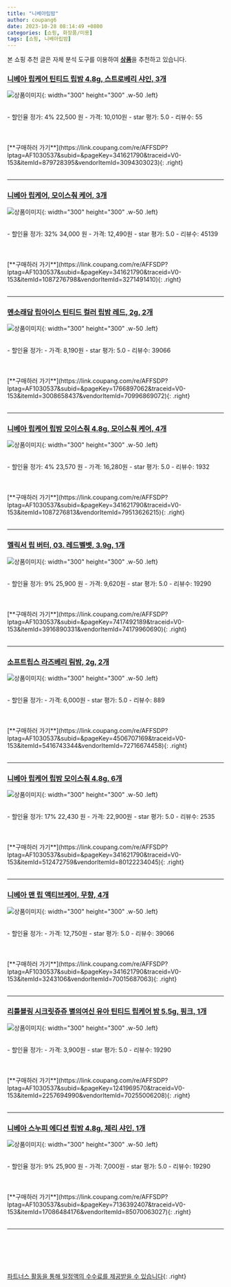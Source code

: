 ```yaml
---
title: "니베아립밤"
author: coupang6
date: 2023-10-28 08:14:49 +0800
categories: [쇼핑, 화장품/미용]
tags: [쇼핑, 니베아립밤]
---
```


본 쇼핑 추천 글은 자체 분석 도구를 이용하여 [**상품**](https://link.coupang.com/a/bao1ui)을 추천하고 있습니다.

### [니베아 립케어 틴티드 립밤 4.8g, 스트로베리 샤인, 3개](https://link.coupang.com/re/AFFSDP?lptag=AF1030537&subid=&pageKey=341621790&traceid=V0-153&itemId=879728395&vendorItemId=3094303023)

![상품이미지](https://thumbnail8.coupangcdn.com/thumbnails/remote/230x230ex/image/retail/images/727663862622048-2038b266-9158-4f5b-b5d4-d4046c8014b6.jpg){: width="300" height="300" .w-50 .left}


<br>
- 할인율 정가: 4%  22,500   원
- 가격: 10,010원
- star 평가: 5.0
- 리뷰수: 55
<br>
<br>
<br>
<br>
[**구매하러 가기**](https://link.coupang.com/re/AFFSDP?lptag=AF1030537&subid=&pageKey=341621790&traceid=V0-153&itemId=879728395&vendorItemId=3094303023){: .right}
<br>
<br>

---

### [니베아 립케어, 모이스춰 케어, 3개](https://link.coupang.com/re/AFFSDP?lptag=AF1030537&subid=&pageKey=341621790&traceid=V0-153&itemId=1087276798&vendorItemId=3271491410)

![상품이미지](https://thumbnail7.coupangcdn.com/thumbnails/remote/230x230ex/image/vendor_inventory/d700/a685e8c70aca1bb3b3858370766ea962c2f32fc6469e214a2487a8bfb907.jpg){: width="300" height="300" .w-50 .left}


<br>
- 할인율 정가: 32%  34,000   원
- 가격: 12,490원
- star 평가: 5.0
- 리뷰수: 45139
<br>
<br>
<br>
<br>
[**구매하러 가기**](https://link.coupang.com/re/AFFSDP?lptag=AF1030537&subid=&pageKey=341621790&traceid=V0-153&itemId=1087276798&vendorItemId=3271491410){: .right}
<br>
<br>

---

### [멘소래담 립아이스 틴티드 컬러 립밤 레드, 2g, 2개](https://link.coupang.com/re/AFFSDP?lptag=AF1030537&subid=&pageKey=1766897062&traceid=V0-153&itemId=3008658437&vendorItemId=70996869072)

![상품이미지](https://thumbnail10.coupangcdn.com/thumbnails/remote/230x230ex/image/retail/images/471154800986364-fe7e9d50-60a9-450b-bccc-399bdf1a27b2.jpg){: width="300" height="300" .w-50 .left}


<br>
- 할인율 정가: 
- 가격: 8,190원
- star 평가: 5.0
- 리뷰수: 39066
<br>
<br>
<br>
<br>
[**구매하러 가기**](https://link.coupang.com/re/AFFSDP?lptag=AF1030537&subid=&pageKey=1766897062&traceid=V0-153&itemId=3008658437&vendorItemId=70996869072){: .right}
<br>
<br>

---

### [니베아 립케어 립밤 모이스춰 4.8g, 모이스춰 케어, 4개](https://link.coupang.com/re/AFFSDP?lptag=AF1030537&subid=&pageKey=341621790&traceid=V0-153&itemId=1087276813&vendorItemId=79513626215)

![상품이미지](https://thumbnail8.coupangcdn.com/thumbnails/remote/230x230ex/image/vendor_inventory/3420/2e964b8aa6c4643b277b129f6cdef4af9b04a39791b8fc79188e6311f3fe.jpg){: width="300" height="300" .w-50 .left}


<br>
- 할인율 정가: 4%  23,570   원
- 가격: 16,280원
- star 평가: 5.0
- 리뷰수: 1932
<br>
<br>
<br>
<br>
[**구매하러 가기**](https://link.coupang.com/re/AFFSDP?lptag=AF1030537&subid=&pageKey=341621790&traceid=V0-153&itemId=1087276813&vendorItemId=79513626215){: .right}
<br>
<br>

---

### [멜릭서 립 버터, 03. 레드벨벳, 3.9g, 1개](https://link.coupang.com/re/AFFSDP?lptag=AF1030537&subid=&pageKey=7417492189&traceid=V0-153&itemId=3916890331&vendorItemId=74179960690)

![상품이미지](https://thumbnail8.coupangcdn.com/thumbnails/remote/230x230ex/image/retail/images/101779921673901-02165be0-a2bc-40d8-9e61-abd2d8c6d2a6.jpg){: width="300" height="300" .w-50 .left}


<br>
- 할인율 정가: 9%  25,900   원
- 가격: 9,620원
- star 평가: 5.0
- 리뷰수: 19290
<br>
<br>
<br>
<br>
[**구매하러 가기**](https://link.coupang.com/re/AFFSDP?lptag=AF1030537&subid=&pageKey=7417492189&traceid=V0-153&itemId=3916890331&vendorItemId=74179960690){: .right}
<br>
<br>

---

### [소프트립스 라즈베리 림밤, 2g, 2개](https://link.coupang.com/re/AFFSDP?lptag=AF1030537&subid=&pageKey=4506707169&traceid=V0-153&itemId=5416743344&vendorItemId=72716674458)

![상품이미지](https://thumbnail6.coupangcdn.com/thumbnails/remote/230x230ex/image/retail/images/2020/11/27/15/4/1c97336f-5928-4a7c-85c3-3544b6df7f3b.jpg){: width="300" height="300" .w-50 .left}


<br>
- 할인율 정가: 
- 가격: 6,000원
- star 평가: 5.0
- 리뷰수: 889
<br>
<br>
<br>
<br>
[**구매하러 가기**](https://link.coupang.com/re/AFFSDP?lptag=AF1030537&subid=&pageKey=4506707169&traceid=V0-153&itemId=5416743344&vendorItemId=72716674458){: .right}
<br>
<br>

---

### [니베아 립케어 립밤 모이스춰 4.8g, 6개](https://link.coupang.com/re/AFFSDP?lptag=AF1030537&subid=&pageKey=341621790&traceid=V0-153&itemId=512472759&vendorItemId=80122234045)

![상품이미지](https://thumbnail9.coupangcdn.com/thumbnails/remote/230x230ex/image/vendor_inventory/f8d4/3c99c3e7b7a42694de5ff053529102efb81bc82b960233d840a9044c2417.jpg){: width="300" height="300" .w-50 .left}


<br>
- 할인율 정가: 17%  22,430   원
- 가격: 22,900원
- star 평가: 5.0
- 리뷰수: 2535
<br>
<br>
<br>
<br>
[**구매하러 가기**](https://link.coupang.com/re/AFFSDP?lptag=AF1030537&subid=&pageKey=341621790&traceid=V0-153&itemId=512472759&vendorItemId=80122234045){: .right}
<br>
<br>

---

### [니베아 맨 립 액티브케어, 무향, 4개](https://link.coupang.com/re/AFFSDP?lptag=AF1030537&subid=&pageKey=341621790&traceid=V0-153&itemId=3243106&vendorItemId=70015687063)

![상품이미지](https://thumbnail10.coupangcdn.com/thumbnails/remote/230x230ex/image/product/image/vendoritem/2019/03/28/3000945435/b749f857-84c8-4ce1-a5c3-84eab28a701f.jpg){: width="300" height="300" .w-50 .left}


<br>
- 할인율 정가: 
- 가격: 12,750원
- star 평가: 5.0
- 리뷰수: 39066
<br>
<br>
<br>
<br>
[**구매하러 가기**](https://link.coupang.com/re/AFFSDP?lptag=AF1030537&subid=&pageKey=341621790&traceid=V0-153&itemId=3243106&vendorItemId=70015687063){: .right}
<br>
<br>

---

### [리틀블링 시크릿쥬쥬 별의여신 유아 틴티드 립케어 밤 5.5g, 핑크, 1개](https://link.coupang.com/re/AFFSDP?lptag=AF1030537&subid=&pageKey=1241969570&traceid=V0-153&itemId=2257694990&vendorItemId=70255006208)

![상품이미지](https://thumbnail7.coupangcdn.com/thumbnails/remote/230x230ex/image/retail/images/8400372417462483-bbc7971c-7dee-41cc-a1c5-f551f96d24cb.jpg){: width="300" height="300" .w-50 .left}


<br>
- 할인율 정가: 
- 가격: 3,900원
- star 평가: 5.0
- 리뷰수: 19290
<br>
<br>
<br>
<br>
[**구매하러 가기**](https://link.coupang.com/re/AFFSDP?lptag=AF1030537&subid=&pageKey=1241969570&traceid=V0-153&itemId=2257694990&vendorItemId=70255006208){: .right}
<br>
<br>

---

### [니베아 스누피 에디션 립밤 4.8g, 체리 샤인, 1개](https://link.coupang.com/re/AFFSDP?lptag=AF1030537&subid=&pageKey=7136392407&traceid=V0-153&itemId=17086484176&vendorItemId=85070063027)

![상품이미지](https://thumbnail9.coupangcdn.com/thumbnails/remote/230x230ex/image/retail/images/725685216328562-eeae3376-b1c2-486d-9ab2-163695c34428.jpg){: width="300" height="300" .w-50 .left}


<br>
- 할인율 정가: 9%  25,900   원
- 가격: 7,000원
- star 평가: 5.0
- 리뷰수: 19290
<br>
<br>
<br>
<br>
[**구매하러 가기**](https://link.coupang.com/re/AFFSDP?lptag=AF1030537&subid=&pageKey=7136392407&traceid=V0-153&itemId=17086484176&vendorItemId=85070063027){: .right}
<br>
<br>

---
<br><br><br><br><br> [파트너스 활동을 통해 일정액의 수수료를 제공받을 수 있습니다](https://link.coupang.com/a/bao1ui){: .right}
